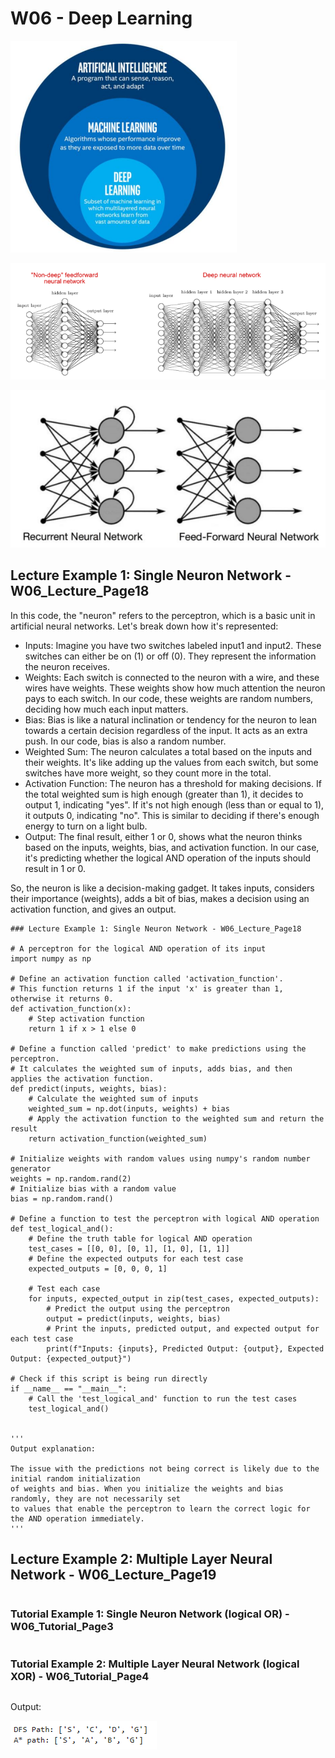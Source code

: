 # W06 - Deep Learning

![picture](./Images/w06_L01.png)

![picture](./Images/w06_L02.png)

![picture](./Images/w06_L03.png)

## Lecture Example 1: Single Neuron Network - W06_Lecture_Page18


In this code, the "neuron" refers to the perceptron, which is a basic unit in artificial neural networks. Let's break down how it's represented:

- Inputs: Imagine you have two switches labeled input1 and input2. These switches can either be on (1) or off (0). They represent the information the neuron receives.
- Weights: Each switch is connected to the neuron with a wire, and these wires have weights. These weights show how much attention the neuron pays to each switch. In our code, these weights are random numbers, deciding how much each input matters.
- Bias: Bias is like a natural inclination or tendency for the neuron to lean towards a certain decision regardless of the input. It acts as an extra push. In our code, bias is also a random number.
- Weighted Sum: The neuron calculates a total based on the inputs and their weights. It's like adding up the values from each switch, but some switches have more weight, so they count more in the total.
- Activation Function: The neuron has a threshold for making decisions. If the total weighted sum is high enough (greater than 1), it decides to output 1, indicating "yes". If it's not high enough (less than or equal to 1), it outputs 0, indicating "no". This is similar to deciding if there's enough energy to turn on a light bulb.
- Output: The final result, either 1 or 0, shows what the neuron thinks based on the inputs, weights, bias, and activation function. In our case, it's predicting whether the logical AND operation of the inputs should result in 1 or 0.

So, the neuron is like a decision-making gadget. It takes inputs, considers their importance (weights), adds a bit of bias, makes a decision using an activation function, and gives an output.


```
### Lecture Example 1: Single Neuron Network - W06_Lecture_Page18

# A perceptron for the logical AND operation of its input
import numpy as np

# Define an activation function called 'activation_function'.
# This function returns 1 if the input 'x' is greater than 1, otherwise it returns 0.
def activation_function(x):
    # Step activation function
    return 1 if x > 1 else 0

# Define a function called 'predict' to make predictions using the perceptron.
# It calculates the weighted sum of inputs, adds bias, and then applies the activation function.
def predict(inputs, weights, bias):
    # Calculate the weighted sum of inputs
    weighted_sum = np.dot(inputs, weights) + bias
    # Apply the activation function to the weighted sum and return the result
    return activation_function(weighted_sum)

# Initialize weights with random values using numpy's random number generator
weights = np.random.rand(2)
# Initialize bias with a random value
bias = np.random.rand()

# Define a function to test the perceptron with logical AND operation
def test_logical_and():
    # Define the truth table for logical AND operation
    test_cases = [[0, 0], [0, 1], [1, 0], [1, 1]]
    # Define the expected outputs for each test case
    expected_outputs = [0, 0, 0, 1]

    # Test each case
    for inputs, expected_output in zip(test_cases, expected_outputs):
        # Predict the output using the perceptron
        output = predict(inputs, weights, bias)
        # Print the inputs, predicted output, and expected output for each test case
        print(f"Inputs: {inputs}, Predicted Output: {output}, Expected Output: {expected_output}")

# Check if this script is being run directly
if __name__ == "__main__":
    # Call the 'test_logical_and' function to run the test cases
    test_logical_and()


'''
Output explanation: 

The issue with the predictions not being correct is likely due to the initial random initialization 
of weights and bias. When you initialize the weights and bias randomly, they are not necessarily set 
to values that enable the perceptron to learn the correct logic for the AND operation immediately.
'''

```

## Lecture Example 2: Multiple Layer Neural Network - W06_Lecture_Page19
```

```

### Tutorial Example 1: Single Neuron Network (logical OR) - W06_Tutorial_Page3
```

```

### Tutorial Example 2: Multiple Layer Neural Network (logical XOR) - W06_Tutorial_Page4
```

```


Output:

![picture](./Images/w05_T01_2.png)






